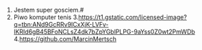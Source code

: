 1. Jestem super gosciem.#
2. Piwo
komputer
tenis
3.https://t1.gstatic.com/licensed-image?q=tbn:ANd9GcRRv9ICxXjK-LVFv-lKRId6gB45BFoNCLsZ4dk7bZpYGblPLPG-9aYss0Z0wt2PmWDb
4.https://github.com/MarcinMertsch